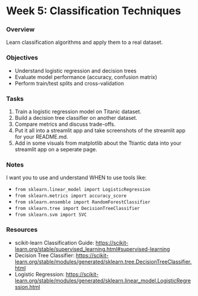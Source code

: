 # Week 5: Classification Techniques

### Overview
Learn classification algorithms and apply them to a real dataset.

### Objectives
- Understand logistic regression and decision trees
- Evaluate model performance (accuracy, confusion matrix)
- Perform train/test splits and cross-validation

### Tasks
1. Train a logistic regression model on Titanic dataset.
2. Build a decision tree classifier on another dataset.
3. Compare metrics and discuss trade-offs.
4. Put it all into a streamlit app and take screenshots of the streamlit app for your README.md.
5. Add in some visuals from matplotlib about the Ttiantic data into your streamlit app on a seperate page. 

### Notes
I want you to use and understand WHEN to use tools like:
- `from sklearn.linear_model import LogisticRegression`
- `from sklearn.metrics import accuracy_score`
- `from sklearn.ensemble import RandomForestClassifier`
- `from sklearn.tree import DecisionTreeClassifier`
- `from sklearn.svm import SVC`

### Resources
- scikit-learn Classification Guide: https://scikit-learn.org/stable/supervised_learning.html#supervised-learning
- Decision Tree Classifier: https://scikit-learn.org/stable/modules/generated/sklearn.tree.DecisionTreeClassifier.html
- Logistic Regression: https://scikit-learn.org/stable/modules/generated/sklearn.linear_model.LogisticRegression.html
